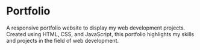 # Portfolio
A responsive portfolio website to display my web development projects. Created using HTML, CSS, and JavaScript, this portfolio highlights my skills and projects in the field of web development.
